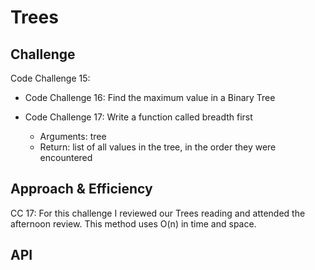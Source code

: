 # Trees

## Challenge
<!-- Description of the challenge -->
Code Challenge 15:

- Code Challenge 16: Find the maximum value in a Binary Tree

- Code Challenge 17: Write a function called breadth first
  - Arguments: tree
  - Return: list of all values in the tree, in the order they were encountered

## Approach & Efficiency
<!-- What approach did you take? Why? What is the Big O space/time for this approach? -->

CC 17: For this challenge I reviewed our Trees reading and attended the afternoon review. This method uses O(n) in time and space.

## API
<!-- Description of each method publicly available in each of your trees -->
